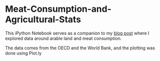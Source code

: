# Meat-Consumption-and-Agricultural-Stats

This iPython Notebook serves as a companion to my [blog post](http://imranmalek.com/?p=287) where I explored data around arable land and meat consumption. 

The data comes from the OECD and the World Bank, and the plotting was done using Plot.ly 
